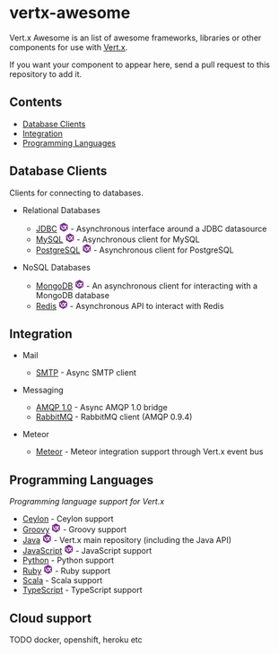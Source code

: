 # vertx-awesome

Vert.x Awesome is an list of awesome frameworks, libraries or other components for use with
[Vert.x](https://github.com/eclipse/vert.x).

If you want your component to appear here, send a pull request to this repository to add it.

## Contents

- [Database Clients](#database-clients)
- [Integration](#integration)
- [Programming Languages](#programming-languages)

## Database Clients

Clients for connecting to databases.

* Relational Databases
  * [JDBC](https://github.com/vert-x3/vertx-jdbc-client) ![(stack)](stack.png "Vert.x Stack") - Asynchronous interface around a JDBC datasource
  * [MySQL](https://github.com/vert-x3/vertx-mysql-postgresql-client) ![(stack)](stack.png "Vert.x Stack") - Asynchronous client for MySQL
  * [PostgreSQL](https://github.com/vert-x3/vertx-mysql-postgresql-client) ![(stack)](stack.png "Vert.x Stack") - Asynchronous client for PostgreSQL

* NoSQL Databases
  * [MongoDB](https://github.com/vert-x3/vertx-mongo-client) ![(stack)](stack.png "Vert.x Stack") - An asynchronous client for interacting with a MongoDB database
  * [Redis](https://github.com/vert-x3/vertx-redis-client) ![(stack)](stack.png "Vert.x Stack") - Asynchronous API to interact with Redis

## Integration

* Mail
  * [SMTP](https://github.com/vert-x3/vertx-mail-client) - Async SMTP client

* Messaging
  * [AMQP 1.0](https://github.com/vert-x3/vertx-amqp-service) - Async AMQP 1.0 bridge
  * [RabbitMQ](https://github.com/vert-x3/vertx-rabbitmq-client) - RabbitMQ client (AMQP 0.9.4)

* Meteor
  * [Meteor](https://github.com/jmusacchio/vertxbus/) - Meteor integration support through Vert.x event bus


## Programming Languages

*Programming language support for Vert.x*

* [Ceylon](https://github.com/vert-x3/vertx-lang-ceylon) - Ceylon support
* [Groovy](https://github.com/vert-x3/vertx-lang-groovy) ![(stack)](stack.png "Vert.x Stack") - Groovy support
* [Java](https://github.com/eclipse/vert.x) ![(stack)](stack.png "Vert.x Stack") - Vert.x main repository (including the Java API)
* [JavaScript](https://github.com/vert-x3/vertx-lang-js) ![(stack)](stack.png "Vert.x Stack") - JavaScript support
* [Python](https://github.com/vert-x3/vertx-lang-python) - Python support
* [Ruby](https://github.com/vert-x3/vertx-lang-ruby) ![(stack)](stack.png "Vert.x Stack") - Ruby support
* [Scala](https://github.com/vert-x3/vertx-lang-scala) - Scala support
* [TypeScript](https://github.com/michel-kraemer/vertx-lang-typescript) - TypeScript support

## Cloud support

TODO docker, openshift, heroku etc
